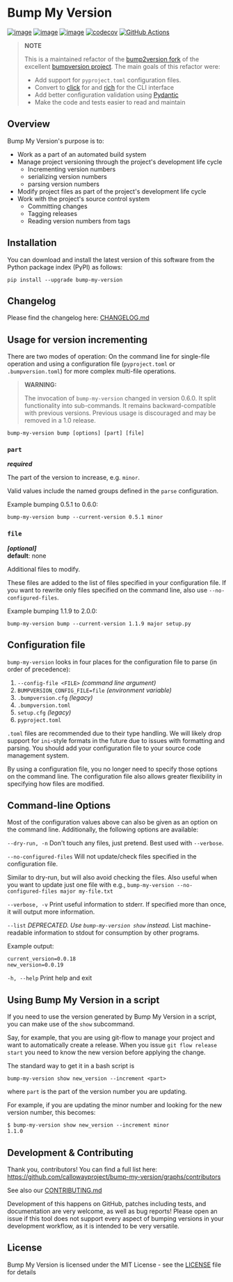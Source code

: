 # Bump My Version

[![image](https://img.shields.io/pypi/v/bump-my-version.svg)](https://pypi.org/project/bump-my-version/)
[![image](https://img.shields.io/pypi/l/bump-my-version.svg)](https://pypi.org/project/bump-my-version/)
[![image](https://img.shields.io/pypi/pyversions/bump-my-version.svg)](https://pypi.org/project/bump-my-version/)
[![codecov](https://codecov.io/gh/callowayproject/bump-my-version/branch/master/graph/badge.svg?token=D1GSOtWEPU)](https://codecov.io/gh/callowayproject/bump-my-version)
[![GitHub Actions](https://github.com/callowayproject/bump-my-version/workflows/CI/badge.svg)](https://github.com/callowayproject/bump-my-version/actions)

> **NOTE**
>
> This is a maintained refactor of the [bump2version fork](https://github.com/c4urself/bump2version) of the excellent [bumpversion project](https://github.com/peritus/bumpversion). The main goals of this refactor were:
>
> - Add support for `pyproject.toml` configuration files.
> - Convert to [click](https://click.palletsprojects.com/en/8.1.x/) for and [rich](https://rich.readthedocs.io/en/stable/index.html) for the CLI interface
> - Add better configuration validation using [Pydantic](https://docs.pydantic.dev)
> - Make the code and tests easier to read and maintain

<!--start-->

## Overview

Bump My Version's purpose is to:

- Work as a part of an automated build system
- Manage project versioning through the project's development life cycle
    - Incrementing version numbers
    - serializing version numbers
    - parsing version numbers
- Modify project files as part of the project's development life cycle
- Work with the project's source control system
    - Committing changes
    - Tagging releases
    - Reading version numbers from tags

## Installation

You can download and install the latest version of this software from the Python package index (PyPI) as follows:

```console
pip install --upgrade bump-my-version
```

## Changelog

Please find the changelog here: [CHANGELOG.md](CHANGELOG.md)

## Usage for version incrementing

There are two modes of operation: On the command line for single-file operation and using a configuration file (`pyproject.toml` or `.bumpversion.toml`) for more complex multi-file operations.

> **WARNING:**
> 
> The invocation of `bump-my-version` changed in version 0.6.0. It split functionality into sub-commands. It remains backward-compatible with previous versions. Previous usage is discouraged and may be removed in a 1.0 release.

    bump-my-version bump [options] [part] [file]

### `part`

_**required**_

The part of the version to increase, e.g. `minor`.

Valid values include the named groups defined in the `parse` configuration.

Example bumping 0.5.1 to 0.6.0:

    bump-my-version bump --current-version 0.5.1 minor

### `file`

_**[optional]**_<br />
**default**: none

Additional files to modify.

These files are added to the list of files specified in your configuration file. If you want to rewrite only files specified on the command line, also use `--no-configured-files`.

Example bumping 1.1.9 to 2.0.0:

    bump-my-version bump --current-version 1.1.9 major setup.py

## Configuration file

`bump-my-version` looks in four places for the configuration file to parse (in order of precedence):

1. `--config-file <FILE>` _(command line argument)_
2. `BUMPVERSION_CONFIG_FILE=file` _(environment variable)_
3. `.bumpversion.cfg` _(legacy)_
4. `.bumpversion.toml`
5. `setup.cfg` _(legacy)_
6. `pyproject.toml`

`.toml` files are recommended due to their type handling. We will likely drop support for `ini`-style formats in the future due to issues with formatting and parsing. You should add your configuration file to your source code management system.

By using a configuration file, you no longer need to specify those options on the command line. The configuration file also allows greater flexibility in specifying how files are modified.

## Command-line Options

Most of the configuration values above can also be given as an option on the command line.
Additionally, the following options are available:

`--dry-run, -n`
Don't touch any files, just pretend. Best used with `--verbose`.

`--no-configured-files`
Will not update/check files specified in the configuration file.

Similar to dry-run, but will also avoid checking the files. Also useful when you want to update just one file with e.g., `bump-my-version --no-configured-files major my-file.txt`

`--verbose, -v`
Print useful information to stderr. If specified more than once, it will output more information.

`--list`
_DEPRECATED. Use `bump-my-version show` instead._ List machine-readable information to stdout for consumption by other programs.

Example output:

    current_version=0.0.18
    new_version=0.0.19

`-h, --help`
Print help and exit

## Using Bump My Version in a script

If you need to use the version generated by Bump My Version in a script, you can make use of the `show` subcommand.

Say, for example, that you are using git-flow to manage your project and want to automatically create a release. When you issue `git flow release start` you need to know the new version before applying the change.

The standard way to get it in a bash script is

    bump-my-version show new_version --increment <part>

where `part` is the part of the version number you are updating.

For example, if you are updating the minor number and looking for the new version number, this becomes:

```console
$ bump-my-version show new_version --increment minor
1.1.0
```

## Development & Contributing

Thank you, contributors! You can find a full list here: https://github.com/callowayproject/bump-my-version/graphs/contributors

See also our [CONTRIBUTING.md](CONTRIBUTING.md)

Development of this happens on GitHub, patches including tests, and documentation are very welcome, as well as bug reports! Please open an issue if this tool does not support every aspect of bumping versions in your development
workflow, as it is intended to be very versatile.

## License

Bump My Version is licensed under the MIT License - see the [LICENSE](LICENSE) file for details

<!--end-->
